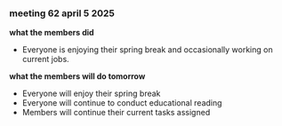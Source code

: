 ### meeting 62 april 5 2025
**what the members did**
- Everyone is enjoying their spring break and occasionally working on current jobs.

**what the members will do tomorrow**
- Everyone will enjoy their spring break
- Everyone will continue to conduct educational reading
- Members will continue their current tasks assigned